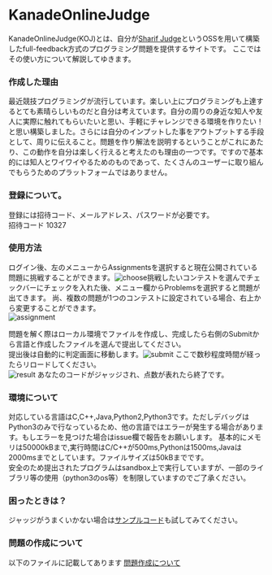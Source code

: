 # KanadeOnlineJudge
KanadeOnlineJudge(KOJ)とは、自分が[Sharif Judge](https://github.com/mjnaderi/Sharif-Judge)というOSSを用いて構築したfull-feedback方式のプログラミング問題を提供するサイトです。 
ここではその使い方について解説してゆきます。

### 作成した理由
最近競技プログラミングが流行しています。楽しい上にプログラミングも上達するとても素晴らしいものだと自分は考えています。自分の周りの身近な知人や友人に実際に触れてもらいたいと思い、手軽にチャレンジできる環境を作りたい！と思い構築しました。さらには自分のインプットした事をアウトプットする手段として、周りに伝えること。問題を作り解法を説明するということがこれにあたり、この動作を自分は楽しく行えると考えたのも理由の一つです。ですので基本的には知人とワイワイやるためのものであって、たくさんのユーザーに取り組んでもらうためのプラットフォームではありません。

### 登録について。
登録には招待コード、メールアドレス、パスワードが必要です。    
招待コード 10327

### 使用方法
ログイン後、左のメニューからAssignmentsを選択すると現在公開されている問題に挑戦することができます。![choose](https://user-images.githubusercontent.com/47267817/62439247-25409180-b786-11e9-990a-b0d7239e1d5a.png)挑戦したいコンテストを選んでチェックバーにチェックを入れた後、メニュー欄からProblemsを選択すると問題が出てきます。
尚、複数の問題が1つのコンテストに設定されている場合、右上から変更することができます。  
![assignment](https://user-images.githubusercontent.com/47267817/62439254-2f629000-b786-11e9-84c8-8949e509df49.png)

問題を解く際はローカル環境でファイルを作成し、完成したら右側のSubmitから言語と作成したファイルを選んで提出してください。  
提出後は自動的に判定画面に移動します。![submit](https://user-images.githubusercontent.com/47267817/62439264-37bacb00-b786-11e9-942d-07f847f80f3f.png)
ここで数秒程度時間が経ったらリロードしてください。  
![result](https://user-images.githubusercontent.com/47267817/62439271-3d181580-b786-11e9-861c-06ba57196e9c.png)
あなたのコードがジャッジされ、点数が表れたら終了です。

### 環境について
対応している言語はC,C++,Java,Python2,Python3です。ただしデバッグはPython3のみで行なっているため、他の言語ではエラーが発生する場合があります。もしエラーを見つけた場合はissue欄で報告をお願いします。
基本的にメモリは50000kBまで,実行時間はC/C++が500ms,Pythonは1500ms,Javaは2000msまでとしています。ファイルサイズは50kBまでです。  
安全のため提出されたプログラムはsandbox上で実行していますが、一部のライブラリ等の使用（python3のos等）を制限していますのでご了承ください。
### 困ったときは？
ジャッジがうまくいかない場合は[サンプルコード](https://github.com/kanade9/KanadeOnlineJudge/tree/master/samplecode)も試してみてください。

### 問題の作成について
以下のファイルに記載してあります
[問題作成について](https://github.com/kanade9/KanadeOnlineJudge/blob/master/makeProblem.md)
